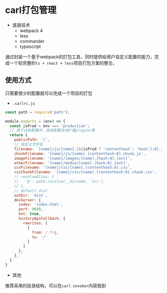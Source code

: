 # carl打包管理

- 底层技术
  - webpack 4
  - less
  - commander
  - typescript

通过封装一个基于webpack的打包工具，同时提供给用户自定义配置的能力，完成一个较完整的`ts + react + less`项目打包方案的整合。

## 使用方式

只需要很少的配置就可以完成一个项目的打包

- `.carlrc.js`

```js
const path = require('path');

module.exports = (env) => {
  const isProd = env === 'production';
  // 除了这些配置外，其他配置支持扩展plugins等
  return {
    publicPath: '/',
    // 自定义文件名
    filename: `[name]/js/[name].[${isProd ? 'contenthash': 'hash'}:8].js`,
    chunkFilename: '[name]/js/[name].[contenthash:8].chunk.js',
    imageFilename: '[name]/images/[name].[hash:8].[ext]',
    otherFilename: '[name]/media/[name].[hash:8].[ext]',
    cssFilename: '[name]/css/[name].[contenthash:8].css',
    cssChunkFilename: '[name]/css/[name].[contenthash:8].chunk.css',
    // resolveAlias: {
    //   '@': path.resolve(__dirname, 'src'),
    // },
    // default dist
    outDir: 'dist',
    devServer: {
      index: 'index.html',
      port: 9600,
      hot: true,
      historyApiFallback: {
        rewrites: [
          {
            from: /.*/g,
            to: '/'
          }
        ]
      },
    },
  }
}
```

- 其他

推荐采用的目录结构，可以在`carl-invoker`内获取到
